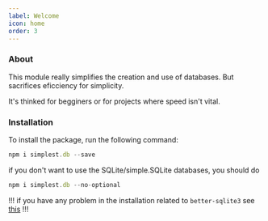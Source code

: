 ```yaml
---
label: Welcome
icon: home
order: 3
---
```


### About

This module really simplifies the creation and use of databases.
But sacrifices eficciency for simplicity.

It's thinked for begginers or for projects where speed isn't vital. 

### Installation

To install the package, run the following command:
```js
npm i simplest.db --save
```

if you don't want to use the SQLite/simple.SQLite databases, you should do 

```js
npm i simplest.db --no-optional
```

!!!
if you have any problem in the installation related to `better-sqlite3` see [this](https://github.com/JoshuaWise/better-sqlite3/blob/master/docs/troubleshooting.md)
!!!